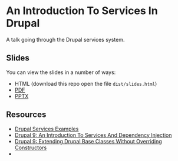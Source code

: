 # An Introduction To Services In Drupal
A talk going through the Drupal services system.

## Slides

You can view the slides in a number of ways:

- HTML (download this repo open the file `dist/slides.html`)
- [PDF](https://github.com/hashbangcode/drupal-services-talk/blob/main/dist/slides.pdf)
- [PPTX](https://github.com/hashbangcode/drupal-services-talk/blob/main/dist/slides.pptx)

## Resources

- [Drupal Services Examples](https://github.com/hashbangcode/drupal_services_example)
- [Drupal 9: An Introduction To Services And Dependency Injection](https://www.hashbangcode.com/article/drupal-9-introduction-services-and-dependency-injection)
- [Drupal 9: Extending Drupal Base Classes Without Overriding Constructors](https://www.hashbangcode.com/article/drupal-9-extending-drupal-base-classes-without-overriding-constructors)
- []()
